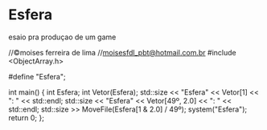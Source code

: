 # Esfera
esaio pra produçao de um game

//©moises ferreira de lima
//moisesfdl_pbt@hotmail.com.br
#include <ObjectArray.h>

#define "Esfera";

int main()
{
	int Esfera;
	int Vetor(Esfera);
	std::size << "Esfera" << Vetor[1] << ": " << std::endl;
	std::size << "Esfera" << Vetor[49º, 2.0] << ": " << std::endl;
	std::size >> MoveFile(Esfera[1 & 2.0] / 49º);
	system("Esfera");
	return 0;
};
